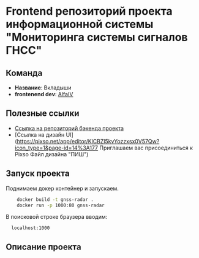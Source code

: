 # Frontend репозиторий проекта информационной системы "Мониторинга системы сигналов ГНСС"

## Команда
* __Название__: Вкладыши
* __frontenend dev__: [AlfaIV](https://github.com/AlfaIv)

## Полезные ссылки

* [Ссылка на репозиторий бэкенда проекта](https://github.com/Gokert/gnss-radar)
* [Ссылка на дизайн UI](https://pixso.net/app/editor/KlCBZl5kvYozzxsx0V57Qw?icon_type=1&page-id=14%3A177 Приглашаем вас присоединиться к Pixso Файл дизайна  "ПИШ")

## Запуск проекта

Поднимаем докер контейнер и запускаем.

```bash
	docker build -t gnss-radar .
	docker run -p 1000:80 gnss-radar
```

В поисковой строке браузера вводим:

```
  localhost:1000
```

## Описание проекта
